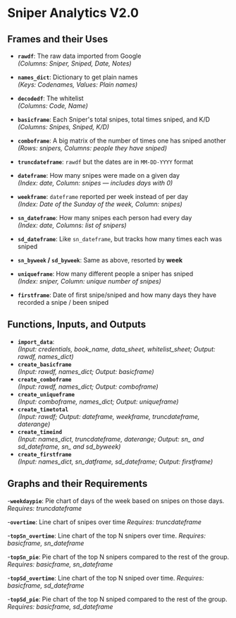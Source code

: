# Sniper Analytics V2.0

## Frames and their Uses

- **`rawdf`**: The raw data imported from Google  
  *(Columns: Sniper, Sniped, Date, Notes)*  

- **`names_dict`**: Dictionary to get plain names  
  *(Keys: Codenames, Values: Plain names)*  

- **`decodedf`**: The whitelist  
  *(Columns: Code, Name)*

- **`basicframe`**: Each Sniper's total snipes, total times sniped, and K/D  
  *(Columns: Snipes, Sniped, K/D)*

- **`comboframe`**: A big matrix of the number of times one has sniped another  
  *(Rows: snipers, Columns: people they have sniped)*

- **`truncdateframe`**: `rawdf` but the dates are in `MM-DD-YYYY` format

- **`dateframe`**: How many snipes were made on a given day  
  *(Index: date, Column: snipes — includes days with 0)*

- **`weekframe`**: `dateframe` reported per week instead of per day  
  *(Index: Date of the Sunday of the week, Column: snipes)*

- **`sn_dateframe`**: How many snipes each person had every day  
  *(Index: date, Columns: list of snipers)*

- **`sd_dateframe`**: Like `sn_dateframe`, but tracks how many times each was sniped  

- **`sn_byweek` / `sd_byweek`**: Same as above, resorted by **week**

- **`uniqueframe`**: How many different people a sniper has sniped  
  *(Index: sniper, Column: unique number of snipes)*

- **`firstframe`**: Date of first snipe/sniped and how many days they have recorded a snipe / been sniped

## Functions, Inputs, and Outputs

- **`import_data`**:  
  *(Input: credentials, book_name, data_sheet, whitelist_sheet; Output: rawdf, names_dict)*
- **`create_basicframe`**  
  *(Input: rawdf, names_dict; Output: basicframe)*
- **`create_comboframe`**  
  *(Input: rawdf, names_dict; Output: comboframe)*
- **`create_uniqueframe`**  
*(Input: comboframe, names_dict; Output: uniqueframe)*
- **`create_timetotal`**  
*(Input: rawdf; Output: dateframe, weekframe, truncdateframe, daterange)*
- **`create_timeind`**  
*(Input: names_dict, truncdateframe, daterange; Output: sn_ and sd_dateframe, sn_ and sd_byweek)*
- **`create_firstframe`**  
  *(Input: names_dict, sn_datframe, sd_dateframe; Output: firstframe)*

## Graphs and their Requirements

-**`weekdaypie`**: Pie chart of days of the week based on snipes on those days. *Requires: truncdateframe*

-**`overtime`**: Line chart of snipes over time *Requires: truncdateframe*

-**`topSn_overtime`**: Line chart of the top N snipers over time. *Requires: basicframe, sn_dateframe*

-**`topSn_pie`**: Pie chart of the top N snipers compared to the rest of the group. *Requires: basicframe, sn_dateframe*

-**`topSd_overtime`**: Line chart of the top N sniped over time. *Requires: basicframe, sd_dateframe*

-**`topSd_pie`**: Pie chart of the top N sniped compared to the rest of the group. *Requires: basicframe, sd_dateframe*
